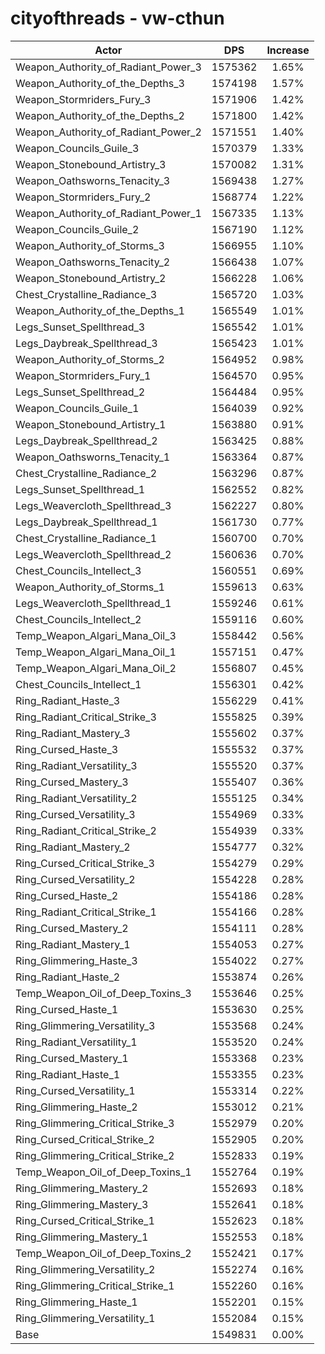 # cityofthreads - vw-cthun
| Actor | DPS | Increase |
|---|:---:|:---:|
|Weapon_Authority_of_Radiant_Power_3|1575362|1.65%|
|Weapon_Authority_of_the_Depths_3|1574198|1.57%|
|Weapon_Stormriders_Fury_3|1571906|1.42%|
|Weapon_Authority_of_the_Depths_2|1571800|1.42%|
|Weapon_Authority_of_Radiant_Power_2|1571551|1.40%|
|Weapon_Councils_Guile_3|1570379|1.33%|
|Weapon_Stonebound_Artistry_3|1570082|1.31%|
|Weapon_Oathsworns_Tenacity_3|1569438|1.27%|
|Weapon_Stormriders_Fury_2|1568774|1.22%|
|Weapon_Authority_of_Radiant_Power_1|1567335|1.13%|
|Weapon_Councils_Guile_2|1567190|1.12%|
|Weapon_Authority_of_Storms_3|1566955|1.10%|
|Weapon_Oathsworns_Tenacity_2|1566438|1.07%|
|Weapon_Stonebound_Artistry_2|1566228|1.06%|
|Chest_Crystalline_Radiance_3|1565720|1.03%|
|Weapon_Authority_of_the_Depths_1|1565549|1.01%|
|Legs_Sunset_Spellthread_3|1565542|1.01%|
|Legs_Daybreak_Spellthread_3|1565423|1.01%|
|Weapon_Authority_of_Storms_2|1564952|0.98%|
|Weapon_Stormriders_Fury_1|1564570|0.95%|
|Legs_Sunset_Spellthread_2|1564484|0.95%|
|Weapon_Councils_Guile_1|1564039|0.92%|
|Weapon_Stonebound_Artistry_1|1563880|0.91%|
|Legs_Daybreak_Spellthread_2|1563425|0.88%|
|Weapon_Oathsworns_Tenacity_1|1563364|0.87%|
|Chest_Crystalline_Radiance_2|1563296|0.87%|
|Legs_Sunset_Spellthread_1|1562552|0.82%|
|Legs_Weavercloth_Spellthread_3|1562227|0.80%|
|Legs_Daybreak_Spellthread_1|1561730|0.77%|
|Chest_Crystalline_Radiance_1|1560700|0.70%|
|Legs_Weavercloth_Spellthread_2|1560636|0.70%|
|Chest_Councils_Intellect_3|1560551|0.69%|
|Weapon_Authority_of_Storms_1|1559613|0.63%|
|Legs_Weavercloth_Spellthread_1|1559246|0.61%|
|Chest_Councils_Intellect_2|1559116|0.60%|
|Temp_Weapon_Algari_Mana_Oil_3|1558442|0.56%|
|Temp_Weapon_Algari_Mana_Oil_1|1557151|0.47%|
|Temp_Weapon_Algari_Mana_Oil_2|1556807|0.45%|
|Chest_Councils_Intellect_1|1556301|0.42%|
|Ring_Radiant_Haste_3|1556229|0.41%|
|Ring_Radiant_Critical_Strike_3|1555825|0.39%|
|Ring_Radiant_Mastery_3|1555602|0.37%|
|Ring_Cursed_Haste_3|1555532|0.37%|
|Ring_Radiant_Versatility_3|1555520|0.37%|
|Ring_Cursed_Mastery_3|1555407|0.36%|
|Ring_Radiant_Versatility_2|1555125|0.34%|
|Ring_Cursed_Versatility_3|1554969|0.33%|
|Ring_Radiant_Critical_Strike_2|1554939|0.33%|
|Ring_Radiant_Mastery_2|1554777|0.32%|
|Ring_Cursed_Critical_Strike_3|1554279|0.29%|
|Ring_Cursed_Versatility_2|1554228|0.28%|
|Ring_Cursed_Haste_2|1554186|0.28%|
|Ring_Radiant_Critical_Strike_1|1554166|0.28%|
|Ring_Cursed_Mastery_2|1554111|0.28%|
|Ring_Radiant_Mastery_1|1554053|0.27%|
|Ring_Glimmering_Haste_3|1554022|0.27%|
|Ring_Radiant_Haste_2|1553874|0.26%|
|Temp_Weapon_Oil_of_Deep_Toxins_3|1553646|0.25%|
|Ring_Cursed_Haste_1|1553630|0.25%|
|Ring_Glimmering_Versatility_3|1553568|0.24%|
|Ring_Radiant_Versatility_1|1553520|0.24%|
|Ring_Cursed_Mastery_1|1553368|0.23%|
|Ring_Radiant_Haste_1|1553355|0.23%|
|Ring_Cursed_Versatility_1|1553314|0.22%|
|Ring_Glimmering_Haste_2|1553012|0.21%|
|Ring_Glimmering_Critical_Strike_3|1552979|0.20%|
|Ring_Cursed_Critical_Strike_2|1552905|0.20%|
|Ring_Glimmering_Critical_Strike_2|1552833|0.19%|
|Temp_Weapon_Oil_of_Deep_Toxins_1|1552764|0.19%|
|Ring_Glimmering_Mastery_2|1552693|0.18%|
|Ring_Glimmering_Mastery_3|1552641|0.18%|
|Ring_Cursed_Critical_Strike_1|1552623|0.18%|
|Ring_Glimmering_Mastery_1|1552553|0.18%|
|Temp_Weapon_Oil_of_Deep_Toxins_2|1552421|0.17%|
|Ring_Glimmering_Versatility_2|1552274|0.16%|
|Ring_Glimmering_Critical_Strike_1|1552260|0.16%|
|Ring_Glimmering_Haste_1|1552201|0.15%|
|Ring_Glimmering_Versatility_1|1552084|0.15%|
|Base|1549831|0.00%|
